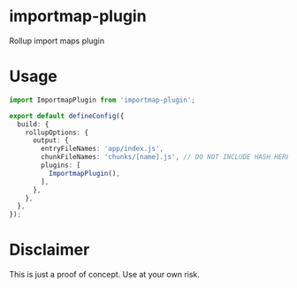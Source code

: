 # importmap-plugin
Rollup import maps plugin

# Usage
```ts
import ImportmapPlugin from 'importmap-plugin';

export default defineConfig({
  build: {
    rollupOptions: {
      output: {
        entryFileNames: 'app/index.js',
        chunkFileNames: 'chunks/[name].js', // DO NOT INCLUDE HASH HERE
        plugins: [
          ImportmapPlugin(),
        ],
      },
    },
  },
});
```

# Disclaimer
This is just a proof of concept. Use at your own risk.
